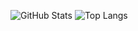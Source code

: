 ![GitHub Stats](https://github-readme-stats.vercel.app/api?username=mlackey9601&hide=stars&include_all_commits=true&count_private=true&show_icons=true&theme=dark)
![Top Langs](https://github-readme-stats.vercel.app/api/top-langs/?username=mlackey9601&layout=compact&theme=dark)
